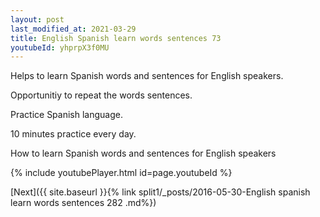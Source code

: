 ```yaml
---
layout: post
last_modified_at: 2021-03-29
title: English Spanish learn words sentences 73 
youtubeId: yhprpX3f0MU
---
```

 
 
Helps to learn Spanish words and sentences for English speakers.

Opportunitiy to repeat the words sentences. 

Practice Spanish language. 
 
10 minutes practice every day. 
 
How to learn Spanish words and sentences for English speakers 
 
{% include youtubePlayer.html id=page.youtubeId %}
 
 
[Next]({{ site.baseurl }}{% link  split1/_posts/2016-05-30-English spanish learn words sentences 282 .md%})
 
